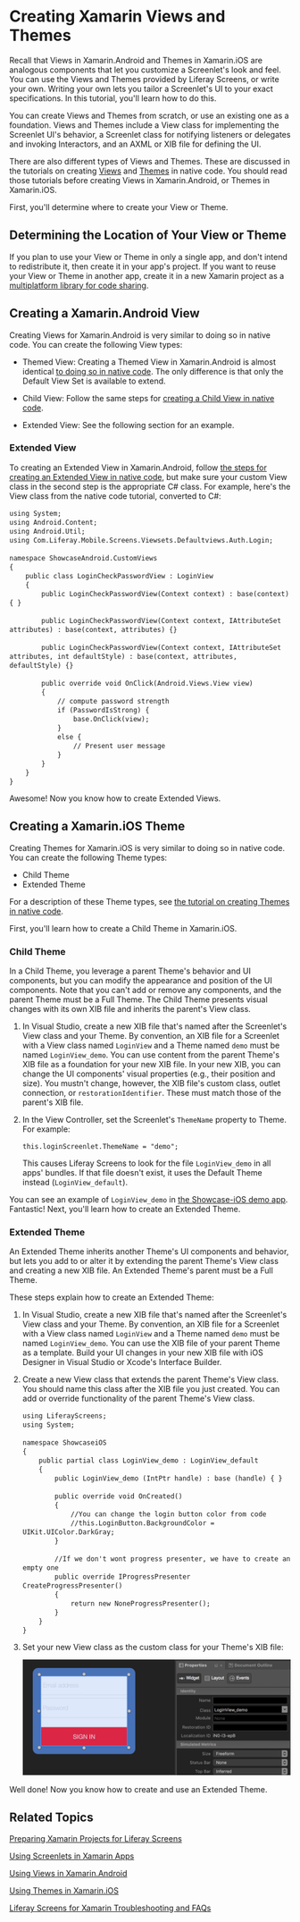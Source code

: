 # Creating Xamarin Views and Themes [](id=creating-xamarin-views-and-themes)

Recall that Views in Xamarin.Android and Themes in Xamarin.iOS are analogous 
components that let you customize a Screenlet's look and feel. You can use the 
Views and Themes provided by Liferay Screens, or write your own. Writing your 
own lets you tailor a Screenlet's UI to your exact specifications. In this 
tutorial, you'll learn how to do this. 

You can create Views and Themes from scratch, or use an existing one as a 
foundation. Views and Themes include a View class for implementing the Screenlet 
UI's behavior, a Screenlet class for notifying listeners or delegates and 
invoking Interactors, and an AXML or XIB file for defining the UI. 

There are also different types of Views and Themes. These are discussed in the 
tutorials on creating 
[Views](/develop/tutorials/-/knowledge_base/7-0/creating-android-views) 
and 
[Themes](/develop/tutorials/-/knowledge_base/7-0/creating-ios-themes) 
in native code. You should read those tutorials before creating Views in 
Xamarin.Android, or Themes in Xamarin.iOS. 

First, you'll determine where to create your View or Theme. 

## Determining the Location of Your View or Theme [](id=determining-the-location-of-your-view-or-theme)

If you plan to use your View or Theme in only a single app, and don't intend to 
redistribute it, then create it in your app's project. If you want to reuse your 
View or Theme in another app, create it in a new Xamarin project as a 
[multiplatform library for code sharing](https://developer.xamarin.com/guides/cross-platform/application_fundamentals/nuget-multiplatform-libraries/). 

## Creating a Xamarin.Android View [](id=creating-a-xamarin-android-view)

Creating Views for Xamarin.Android is very similar to doing so in native code. 
You can create the following View types: 

-   Themed View: Creating a Themed View in Xamarin.Android is almost identical 
    [to doing so in native code](/develop/tutorials/-/knowledge_base/7-0/creating-android-views#themed-view). 
    The only difference is that only the Default View Set is available to 
    extend.
 
-   Child View: Follow the same steps for 
    [creating a Child View in native code](/develop/tutorials/-/knowledge_base/7-0/creating-android-views#child-view). 

-   Extended View: See the following section for an example. 

### Extended View [](id=extended-view)

To creating an Extended View in Xamarin.Android, follow 
[the steps for creating an Extended View in native code](/develop/tutorials/-/knowledge_base/7-0/creating-android-views#extended-view), 
but make sure your custom View class in the second step is the appropriate C# 
class. For example, here's the View class from the native code tutorial, 
converted to C#: 

    using System;
    using Android.Content;
    using Android.Util;
    using Com.Liferay.Mobile.Screens.Viewsets.Defaultviews.Auth.Login;

    namespace ShowcaseAndroid.CustomViews
    {
        public class LoginCheckPasswordView : LoginView
        {
            public LoginCheckPasswordView(Context context) : base(context) { }

            public LoginCheckPasswordView(Context context, IAttributeSet attributes) : base(context, attributes) {}

            public LoginCheckPasswordView(Context context, IAttributeSet attributes, int defaultStyle) : base(context, attributes, defaultStyle) {}

            public override void OnClick(Android.Views.View view)
            {
                // compute password strength
                if (PasswordIsStrong) {
                    base.OnClick(view);
                }
                else {
                    // Present user message
                }
            }
        }
    }

Awesome! Now you know how to create Extended Views.

## Creating a Xamarin.iOS Theme [](id=creating-a-xamarin-ios-theme)

Creating Themes for Xamarin.iOS is very similar to doing so in native code. You 
can create the following Theme types: 

-   Child Theme
-   Extended Theme

For a description of these Theme types, see 
[the tutorial on creating Themes in native code](/develop/tutorials/-/knowledge_base/7-0/creating-ios-themes). 

First, you'll learn how to create a Child Theme in Xamarin.iOS. 

### Child Theme [](id=child-theme)

In a Child Theme, you leverage a parent Theme's behavior and UI components, but 
you can modify the appearance and position of the UI components. Note that you 
can't add or remove any components, and the parent Theme must be a Full Theme. 
The Child Theme presents visual changes with its own XIB file and inherits the 
parent's View class.

1.  In Visual Studio, create a new XIB file that's named after the Screenlet's 
    View class and your Theme. By convention, an XIB file for a Screenlet with a 
    View class named `LoginView` and a Theme named `demo` must be named 
    `LoginView_demo`. You can use content from the parent Theme's XIB file as a 
    foundation for your new XIB file. In your new XIB, you can change the UI 
    components' visual properties (e.g., their position and size). You mustn't 
    change, however, the XIB file's custom class, outlet connection, or 
    `restorationIdentifier`. These must match those of the parent's XIB file.

2.  In the View Controller, set the Screenlet's `ThemeName` property to Theme. 
    For example:

        this.loginScreenlet.ThemeName = "demo";

    This causes Liferay Screens to look for the file `LoginView_demo` in all 
    apps' bundles. If that file doesn't exist, it uses the Default Theme instead 
    (`LoginView_default`). 

You can see an example of `LoginView_demo` in 
[the Showcase-iOS demo app](https://github.com/liferay/liferay-screens/tree/develop/xamarin/Samples/Showcase-iOS/CustomViews). 
Fantastic! Next, you'll learn how to create an Extended Theme.

### Extended Theme [](id=extended-theme)

An Extended Theme inherits another Theme's UI components and behavior, but lets 
you add to or alter it by extending the parent Theme's View class and creating a 
new XIB file. An Extended Theme's parent must be a Full Theme. 

These steps explain how to create an Extended Theme:

1.  In Visual Studio, create a new XIB file that's named after the Screenlet's 
    View class and your Theme. By convention, an XIB file for a Screenlet with a 
    View class named `LoginView` and a Theme named `demo` must be named 
    `LoginView_demo`. You can use the XIB file of your parent Theme as a 
    template. Build your UI changes in your new XIB file with iOS Designer in 
    Visual Studio or Xcode's Interface Builder.

2.  Create a new View class that extends the parent Theme's View class. You 
    should name this class after the XIB file you just created. You can add or 
    override functionality of the parent Theme's View class.

        using LiferayScreens;
        using System;

        namespace ShowcaseiOS
        {
            public partial class LoginView_demo : LoginView_default
            {
                public LoginView_demo (IntPtr handle) : base (handle) { }
        
                public override void OnCreated()
                {
                    //You can change the login button color from code
                    //this.LoginButton.BackgroundColor = UIKit.UIColor.DarkGray;
                }
        
                //If we don't wont progress presenter, we have to create an empty one
                public override IProgressPresenter CreateProgressPresenter()
                {
                    return new NoneProgressPresenter();
                }
            }
        }

3.  Set your new View class as the custom class for your Theme's XIB file:

    ![Figure 1: Set new View class in XIB Theme file.](../../../images/screens-ios-extended-theme.png)

Well done! Now you know how to create and use an Extended Theme.

## Related Topics [](id=related-topics)

[Preparing Xamarin Projects for Liferay Screens](/develop/tutorials/-/knowledge_base/7-0/preparing-xamarin-projects-for-liferay-screens)

[Using Screenlets in Xamarin Apps](/develop/tutorials/-/knowledge_base/7-0/using-screenlets-in-xamarin-apps)

[Using Views in Xamarin.Android](/develop/tutorials/-/knowledge_base/7-0/using-views-in-xamarin-android)

[Using Themes in Xamarin.iOS](/develop/tutorials/-/knowledge_base/7-0/using-themes-in-xamarin-ios)

[Liferay Screens for Xamarin Troubleshooting and FAQs](/develop/tutorials/-/knowledge_base/7-0/liferay-screens-for-xamarin-troubleshooting-and-faqs)

